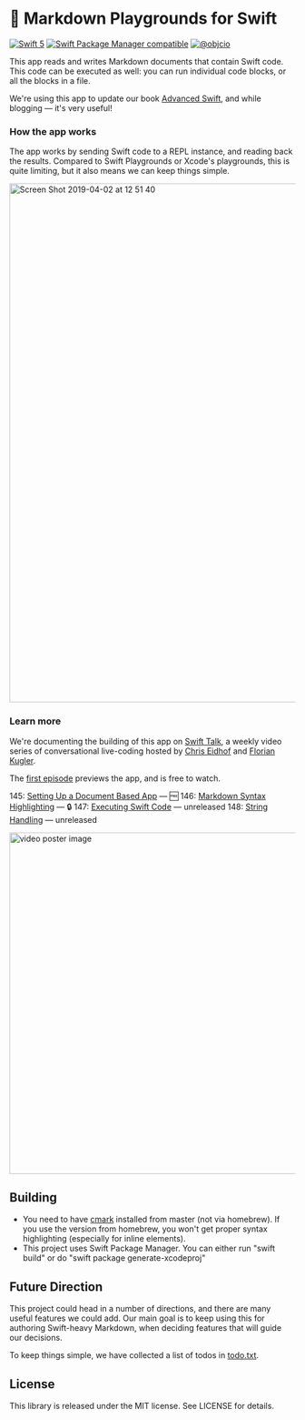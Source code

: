 # 🎰 Markdown Playgrounds for Swift

[![Swift 5](https://img.shields.io/badge/swift-5-ED523F.svg?style=flat)](https://swift.org/download/) [![Swift Package Manager compatible](https://img.shields.io/badge/Swift%20Package%20Manager-compatible-brightgreen.svg)](https://github.com/apple/swift-package-manager) [![@objcio](https://img.shields.io/badge/contact-%40objcio-blue.svg?style=flat)](https://twitter.com/objcio)

This app reads and writes Markdown documents that contain Swift code. This code can be executed as well: you can run individual code blocks, or all the blocks in a file.

We're using this app to update our book [Advanced Swift](https://www.objc.io/books/advanced-swift/), and while blogging — it's very useful!

### How the app works

The app works by sending Swift code to a REPL instance, and reading back the results. Compared to Swift Playgrounds or Xcode's playgrounds, this is quite limiting, but it also means we can keep things simple.

<img width="912" alt="Screen Shot 2019-04-02 at 12 51 40" src="https://user-images.githubusercontent.com/5382/55397985-bdfca180-5547-11e9-8820-7cf3012c6e53.png">

### Learn more

We're documenting the building of this app on [Swift Talk](https://talk.objc.io/collections/markdown-playgrounds), a weekly video series of conversational live-coding hosted by [Chris Eidhof](https://twitter.com/chriseidhof) and [Florian Kugler](https://twitter.com/floriankugler).

The [first episode](https://talk.objc.io/episodes/S01E145-setting-up-a-document-based-app) previews the app, and is free to watch.

145: [Setting Up a Document Based App](https://talk.objc.io/episodes/S01E145-setting-up-a-document-based-app) — 🆓
146: [Markdown Syntax Highlighting](https://talk.objc.io/episodes/S01E146-markdown-syntax-highlighting) — 🔒
147: [Executing Swift Code](https://talk.objc.io/episodes/S01E147-executing-swift-code) — unreleased
148: [String Handling](https://talk.objc.io/episodes/S01E148-string-handling) — unreleased

<a href="https://talk.objc.io/episodes/S01E145-setting-up-a-document-based-app">
  <img alt="video poster image" src="https://i.vimeocdn.com/video/769411132.jpg" width="600">
</a>

## Building

- You need to have [cmark](https://github.com/commonmark/cmark) installed from master (not via homebrew). If you use the version from homebrew, you won't get proper syntax highlighting (especially for inline elements).
- This project uses Swift Package Manager. You can either run "swift build" or do "swift package generate-xcodeproj"

## Future Direction

This project could head in a number of directions, and there are many useful features we could add. Our main goal is to keep using this for authoring Swift-heavy Markdown, when deciding features that will guide our decisions.

To keep things simple, we have collected a list of todos in [todo.txt](todo.txt).

## License

This library is released under the MIT license. See LICENSE for details.
